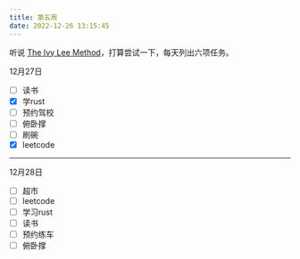 ```yaml
---
title: 第五周
date: 2022-12-26 13:15:45
---
```

听说 [The Ivy Lee Method](https://jamesclear.com/ivy-lee)，打算尝试一下，每天列出六项任务。

12月27日

- [ ] 读书
- [x] 学rust
- [ ] 预约驾校
- [ ] 俯卧撑
- [ ] 刷碗
- [x] leetcode

---

12月28日

- [ ] 超市
- [ ] leetcode
- [ ] 学习rust
- [ ] 读书
- [ ] 预约练车
- [ ] 俯卧撑